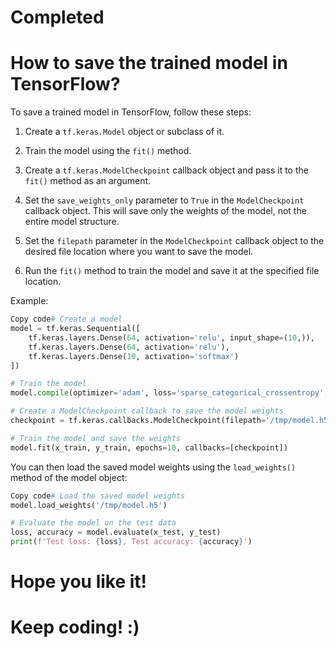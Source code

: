# Completed

# How to save the trained model in TensorFlow?

To save a trained model in TensorFlow, follow these steps:

1. Create a `tf.keras.Model` object or subclass of it.
    
2. Train the model using the `fit()` method.
    
3. Create a `tf.keras.ModelCheckpoint` callback object and pass it to the `fit()` method as an argument.
    
4. Set the `save_weights_only` parameter to `True` in the `ModelCheckpoint` callback object. This will save only the weights of the model, not the entire model structure.
    
5. Set the `filepath` parameter in the `ModelCheckpoint` callback object to the desired file location where you want to save the model.
    
6. Run the `fit()` method to train the model and save it at the specified file location.
    

Example:

```python
Copy code# Create a model
model = tf.keras.Sequential([
    tf.keras.layers.Dense(64, activation='relu', input_shape=(10,)),
    tf.keras.layers.Dense(64, activation='relu'),
    tf.keras.layers.Dense(10, activation='softmax')
])

# Train the model
model.compile(optimizer='adam', loss='sparse_categorical_crossentropy', metrics=['accuracy'])

# Create a ModelCheckpoint callback to save the model weights
checkpoint = tf.keras.callbacks.ModelCheckpoint(filepath='/tmp/model.h5', save_weights_only=True)

# Train the model and save the weights
model.fit(x_train, y_train, epochs=10, callbacks=[checkpoint])
```

You can then load the saved model weights using the `load_weights()` method of the model object:

```python
Copy code# Load the saved model weights
model.load_weights('/tmp/model.h5')

# Evaluate the model on the test data
loss, accuracy = model.evaluate(x_test, y_test)
print(f'Test loss: {loss}, Test accuracy: {accuracy}')
```

# Hope you like it!

# Keep coding! :)
